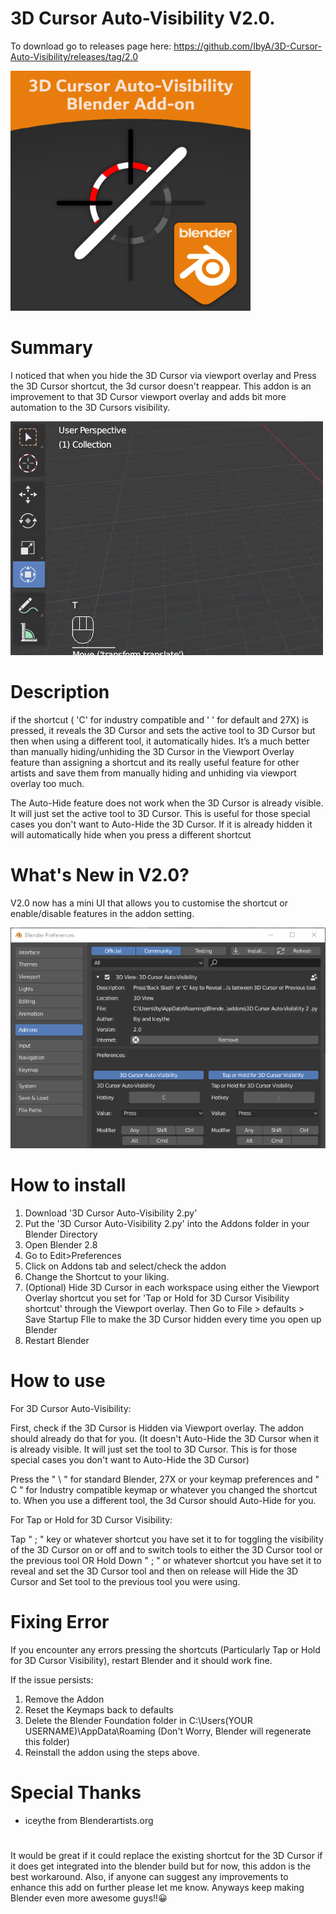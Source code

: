# 3D Cursor Auto-Visibility V2.0.

To download go to releases page here: https://github.com/IbyA/3D-Cursor-Auto-Visibility/releases/tag/2.0

![](Images/Blender-Addon-Thumbnail2.png)

# Summary
I noticed that when you hide the 3D Cursor via viewport overlay and Press the 3D Cursor shortcut, the 3d cursor doesn't reappear. This addon is an improvement to that 3D Cursor viewport overlay and adds bit more automation to the 3D Cursors visibility. 

![](Images/Blender-Addon-Gif.gif)

# Description
if the shortcut ( 'C' for industry compatible and ' \' for default and 27X) is pressed, it reveals the 3D Cursor and sets the active tool to 3D Cursor but then when using a different tool, it automatically hides.  It’s a much better than manually hiding/unhiding the 3D Cursor in the Viewport Overlay feature than assigning a shortcut and its really useful feature for other artists and save them from manually hiding and unhiding via viewport overlay too much. 

The Auto-Hide feature does not work when the 3D Cursor is already visible. It will just set the active tool to 3D Cursor. This is useful for those special cases you don't want to Auto-Hide the 3D Cursor. If it is already hidden it will automatically hide when you press a different shortcut

# What's New in V2.0?
V2.0 now has a mini UI that allows you to customise the shortcut or enable/disable features in the addon setting.

![](Images/2.0-Addon-Preferences-Screenshot.png)


# How to install
1. Download '3D Cursor Auto-Visibility 2.py' 
2. Put the '3D Cursor Auto-Visibility 2.py' into the Addons folder in your Blender Directory  
3. Open Blender 2.8
4. Go to Edit>Preferences
5. Click on Addons tab and select/check the addon
7. Change the Shortcut to your liking.
8. (Optional) Hide 3D Cursor in each workspace using either the Viewport Overlay shortcut you set for 'Tap or Hold for 3D Cursor Visibility shortcut' through the Viewport overlay. Then Go to File > defaults > Save Startup FIle to make the 3D Cursor hidden every time you open up Blender 
9. Restart Blender

# How to use
For 3D Cursor Auto-Visibility:

First, check if the 3D Cursor is Hidden via Viewport overlay. The addon should already do that for you. (It doesn't Auto-Hide the 3D Cursor when it is already visible. It will just set the tool to 3D Cursor. This is for those special cases you don't want to Auto-Hide the 3D Cursor)

Press the " \ "  for standard Blender, 27X or your keymap preferences and " C " for Industry compatible keymap or whatever you changed the shortcut to.  When you use a different tool, the 3d Cursor should Auto-Hide for you.

For Tap or Hold for 3D Cursor Visibility:

Tap " ; "  key or whatever shortcut you have set it to for toggling the visibility of the 3D Cursor on or off and to switch tools to either the 3D Cursor tool or the previous tool 
OR
Hold Down " ; " or whatever shortcut you have set it to reveal and set the 3D Cursor tool and then on release will Hide the 3D Cursor and Set tool to the previous tool you were using.

# Fixing Error
If you encounter any errors pressing the shortcuts (Particularly Tap or Hold for 3D Cursor Visibility), restart Blender and it should work fine. 

If the issue persists:
1. Remove the Addon
2. Reset the Keymaps back to defaults
3. Delete the Blender Foundation folder in C:\Users\(YOUR USERNAME)\AppData\Roaming (Don't Worry, Blender will regenerate this folder)
4. Reinstall the addon using the steps above.

# Special Thanks
- iceythe from Blenderartists.org

#
It would be great if it could replace the existing shortcut for the 3D Cursor if it does get integrated into the blender build but for now, this addon is the best workaround. Also, if anyone can suggest any improvements to enhance this add on further please let me know. Anyways keep making Blender even more awesome guys!!😀
